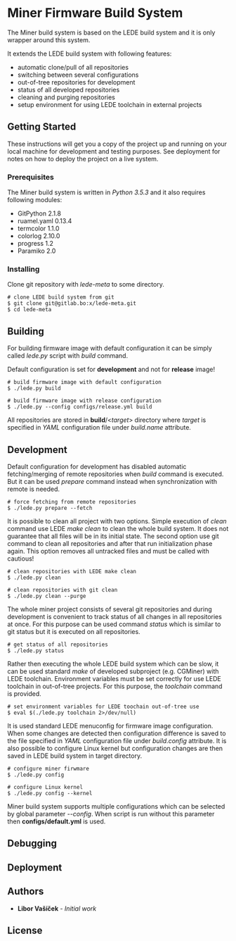 # Miner Firmware Build System

The Miner build system is based on the LEDE build system and it is only wrapper around this system.

It extends the LEDE build system with following features:

* automatic clone/pull of all repositories
* switching between several configurations
* out-of-tree repositories for development
* status of all developed repositories
* cleaning and purging repositories
* setup environment for using LEDE toolchain in external projects

## Getting Started

These instructions will get you a copy of the project up and running on your local machine for development and testing
purposes. See deployment for notes on how to deploy the project on a live system.

### Prerequisites

The Miner build system is written in *Python 3.5.3* and it also requires following modules:

* GitPython 2.1.8
* ruamel.yaml 0.13.4
* termcolor 1.1.0
* colorlog 2.10.0
* progress 1.2
* Paramiko 2.0

### Installing

Clone git repository with *lede-meta* to some directory.

```commandline
# clone LEDE build system from git
$ git clone git@gitlab.bo:x/lede-meta.git
$ cd lede-meta
```

## Building

For building firmware image with default configuration it can be simply called *lede.py* script with *build* command.

Default configuration is set for **development** and not for **release** image!

```commandline
# build firmware image with default configuration
$ ./lede.py build

# build firmware image with release configuration
$ ./lede.py --config configs/release.yml build
```

All repositories are stored in **build**/<*target*> directory where *target* is specified in *YAML* configuration file
under *build.name* attribute.

## Development

Default configuration for development has disabled automatic fetching/merging of remote repositories when *build*
command is executed. But it can be used *prepare* command instead when synchronization with remote is needed.

```commandline
# force fetching from remote repositories
$ ./lede.py prepare --fetch
```

It is possible to clean all project with two options. Simple execution of *clean* command use LEDE *make clean* to clean
the whole build system. It does not guarantee that all files will be in its initial state. The second option use git
command to clean all repositories and after that run initialization phase again. This option removes all untracked files
and must be called with cautious!

```commandline
# clean repositories with LEDE make clean
$ ./lede.py clean

# clean repositories with git clean
$ ./lede.py clean --purge
```

The whole miner project consists of several git repositories and during development is convenient to track status of all
changes in all repositories at once. For this purpose can be used command *status* which is similar to git status but
it is executed on all repositories.

```commandline
# get status of all repositories
$ ./lede.py status
```

Rather then executing the whole LEDE build system which can be slow, it can be used standard *make* of developed
subproject (e.g. CGMiner) with LEDE toolchain. Environment variables must be set correctly for use LEDE toolchain in
out-of-tree projects. For this purpose, the *toolchain* command is provided.

```commandline
# set environment variables for LEDE toochain out-of-tree use
$ eval $(./lede.py toolchain 2>/dev/null)
```

It is used standard LEDE menuconfig for firmware image configuration. When some changes are detected then configuration
difference is saved to the file specified in *YAML* configuration file under *build.config* attribute. It is also
possible to configure Linux kernel but configuration changes are then saved in LEDE build system in target directory.

```commandline
# configure miner firwmare
$ ./lede.py config

# configure Linux kernel
$ ./lede.py config --kernel
```

Miner build system supports multiple configurations which can be selected by global parameter *--config*. When script is
run without this parameter then **configs/default.yml** is used.

## Debugging


## Deployment


## Authors

* **Libor Vašíček** - *Initial work*


## License
